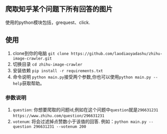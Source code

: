## 爬取知乎某个问题下所有回答的图片
使用的python模块包括，grequest、click.

## 使用

1. clone到你的电脑 `git clone https://github.com/laodiaoyadashu/zhihu-image-crawler.git`
2. 切换目录 `cd zhihu-image-crawler`
3. 安装依赖 `pip install -r requirements.txt`
4. 命令说明 `python main.py`接受两个参数,你也可以使用`python main.py --help`获取帮助。
### 参数说明
1. `question`: 你想要爬取的问题id,例如在这个问题中`question`就是`296631231` `https://www.zhihu.com/question/296631231`
2. `votenum`: 将会过滤掉点赞数小于该值的回答.
	例如：`python main.py --question 296631231 --votenum 200`
